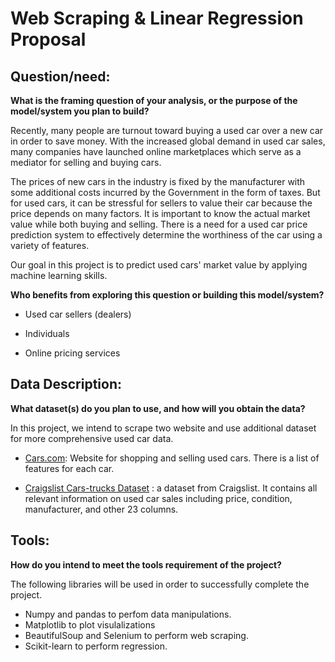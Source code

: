 # Web Scraping & Linear Regression  Proposal



## Question/need:

**What is the framing question of your analysis, or the purpose of the model/system you plan to build?**

Recently, many people are turnout toward buying a used car over a new car in order to save money.  With the increased global demand in used car sales, many companies have launched online marketplaces which serve as a mediator for selling and buying cars.

The prices of new cars in the industry is fixed by the manufacturer with some additional costs incurred by the Government in the form of taxes. But for used cars, it can be stressful for sellers to value their car because the price depends on many factors.  It is important to know the actual market value while both buying and selling. There is a need for a used car price prediction system to effectively determine the worthiness of the car using a variety of features.

Our goal in this project is to predict used cars' market value by applying machine learning skills.



**Who benefits from exploring this question or building this model/system?**

* Used car sellers (dealers)

* Individuals

* Online pricing services





## Data Description:

**What dataset(s) do you plan to use, and how will you obtain the data?**

In this project, we intend to scrape two website and use additional dataset for more comprehensive used car data.


* [Cars.com](https://www.cars.com/): Website for shopping and selling used cars. There is a list of features for each car.

* [Craigslist Cars-trucks Dataset](https://www.kaggle.com/austinreese/craigslist-carstrucks-data) : a dataset from Craigslist. It contains all relevant information on used car sales including price, condition, manufacturer, and other 23 columns.




## Tools:
**How do you intend to meet the tools requirement of the project?**

The following libraries will be used in order to successfully complete the project.
* Numpy and pandas to perfom data manipulations.
* Matplotlib to plot visulalizations
* BeautifulSoup and Selenium to perform web scraping. 
* Scikit-learn to perform regression.

